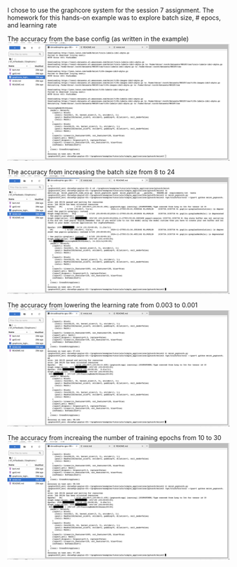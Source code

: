I chose to use the graphcore system for the session 7 assignment. The homework for this hands-on example was to explore batch size, # epocs, and learning rate 

The accuracy from the base config (as written in the example)
![base_config](07_AITestbeds/graphcore_mnist_baseconfig.png)

The accuracy from increasing the batch size from 8 to 24
![batch_size_24](07_AITestbeds/graphcore_mnist_batchsize_24.png)

The accuracy from lowering the learning rate from 0.003 to 0.001
![LR_0.01](07_AITestbeds/graphcore_mnist_LR_001.png)

The accuracy from increaing the number of training epochs from 10 to 30
![Epochs_30](07_AITestbeds/graphcore_mnist_epoch_30.png)


